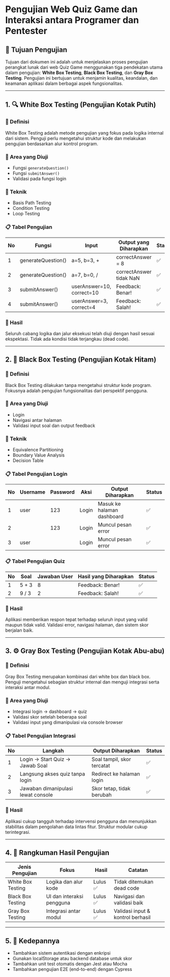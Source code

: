 # Pengujian Web Quiz Game dan Interaksi antara Programer dan Pentester

## 🧪 Tujuan Pengujian

Tujuan dari dokumen ini adalah untuk menjelaskan proses pengujian perangkat lunak dari web Quiz Game menggunakan tiga pendekatan utama dalam pengujian: **White Box Testing**, **Black Box Testing**, dan **Gray Box Testing**. Pengujian ini bertujuan untuk menjamin kualitas, keandalan, dan keamanan aplikasi dalam berbagai aspek fungsionalitas.

---

## 1. 🔍 White Box Testing (Pengujian Kotak Putih)

### 🎯 Definisi

White Box Testing adalah metode pengujian yang fokus pada logika internal dari sistem. Penguji perlu mengetahui struktur kode dan melakukan pengujian berdasarkan alur kontrol program.

### 🔧 Area yang Diuji

* Fungsi `generateQuestion()`
* Fungsi `submitAnswer()`
* Validasi pada fungsi login

### 🧪 Teknik

* Basis Path Testing
* Condition Testing
* Loop Testing

### 📋 Tabel Pengujian

| No | Fungsi             | Input                     | Output yang Diharapkan  | Status |
| -- | ------------------ | ------------------------- | ----------------------- | ------ |
| 1  | generateQuestion() | a=5, b=3, +               | correctAnswer = 8       | ✅      |
| 2  | generateQuestion() | a=7, b=0, /               | correctAnswer tidak NaN | ✅      |
| 3  | submitAnswer()     | userAnswer=10, correct=10 | Feedback: Benar!        | ✅      |
| 4  | submitAnswer()     | userAnswer=3, correct=4   | Feedback: Salah!        | ✅      |

### 🧠 Hasil

Seluruh cabang logika dan jalur eksekusi telah diuji dengan hasil sesuai ekspektasi. Tidak ada kondisi tidak terjangkau (dead code).

---

## 2. 🧱 Black Box Testing (Pengujian Kotak Hitam)

### 🎯 Definisi

Black Box Testing dilakukan tanpa mengetahui struktur kode program. Fokusnya adalah pengujian fungsionalitas dari perspektif pengguna.

### 🔧 Area yang Diuji

* Login
* Navigasi antar halaman
* Validasi input soal dan output feedback

### 🧪 Teknik

* Equivalence Partitioning
* Boundary Value Analysis
* Decision Table

### 📋 Tabel Pengujian Login

| No | Username | Password | Aksi  | Output Diharapkan          | Status |
| -- | -------- | -------- | ----- | -------------------------- | ------ |
| 1  | user     | 123      | Login | Masuk ke halaman dashboard | ✅      |
| 2  |          | 123      | Login | Muncul pesan error         | ✅      |
| 3  | user     |          | Login | Muncul pesan error         | ✅      |

### 📋 Tabel Pengujian Quiz

| No | Soal  | Jawaban User | Hasil yang Diharapkan | Status |
| -- | ----- | ------------ | --------------------- | ------ |
| 1  | 5 + 3 | 8            | Feedback: Benar!      | ✅      |
| 2  | 9 / 3 | 2            | Feedback: Salah!      | ✅      |

### 🧠 Hasil

Aplikasi memberikan respon tepat terhadap seluruh input yang valid maupun tidak valid. Validasi error, navigasi halaman, dan sistem skor berjalan baik.

---

## 3. ⚙️ Gray Box Testing (Pengujian Kotak Abu-abu)

### 🎯 Definisi

Gray Box Testing merupakan kombinasi dari white box dan black box. Penguji mengetahui sebagian struktur internal dan menguji integrasi serta interaksi antar modul.

### 🔧 Area yang Diuji

* Integrasi login → dashboard → quiz
* Validasi skor setelah beberapa soal
* Validasi input yang dimanipulasi via console browser

### 📋 Tabel Pengujian Integrasi

| No | Langkah                            | Output Diharapkan          | Status |
| -- | ---------------------------------- | -------------------------- | ------ |
| 1  | Login → Start Quiz → Jawab Soal    | Soal tampil, skor tercatat | ✅      |
| 2  | Langsung akses quiz tanpa login    | Redirect ke halaman login  | ✅      |
| 3  | Jawaban dimanipulasi lewat console | Skor tetap, tidak berubah  | ✅      |

### 🧠 Hasil

Aplikasi cukup tangguh terhadap intervensi pengguna dan menunjukkan stabilitas dalam pengolahan data lintas fitur. Struktur modular cukup terintegrasi.

---

## 4. 📌 Rangkuman Hasil Pengujian

| Jenis Pengujian   | Fokus                     | Hasil   | Catatan                           |
| ----------------- | ------------------------- | ------- | --------------------------------- |
| White Box Testing | Logika dan alur kode      | Lulus ✅ | Tidak ditemukan dead code         |
| Black Box Testing | UI dan interaksi pengguna | Lulus ✅ | Navigasi dan validasi baik        |
| Gray Box Testing  | Integrasi antar modul     | Lulus ✅ | Validasi input & kontrol berhasil |

---

## 5. 📎 Kedepannya

* Tambahkan sistem autentikasi dengan enkripsi
* Gunakan localStorage atau backend database untuk skor
* Tambahkan unit test otomatis dengan Jest atau Mocha
* Tambahkan pengujian E2E (end-to-end) dengan Cypress
